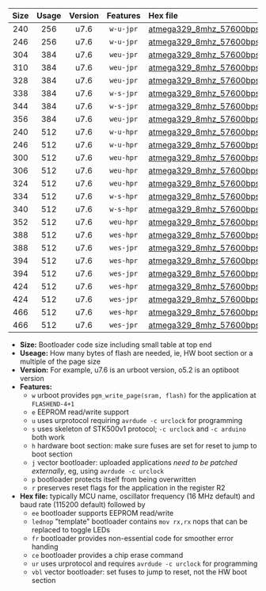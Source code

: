 |Size|Usage|Version|Features|Hex file|
|:-:|:-:|:-:|:-:|:--|
|240|256|u7.6|`w-u-jpr`|[atmega329_8mhz_57600bps_ur_vbl.hex](https://raw.githubusercontent.com/stefanrueger/urboot/main//atmega329_8mhz_57600bps_ur_vbl.hex)|
|246|256|u7.6|`w-u-jpr`|[atmega329_8mhz_57600bps_lednop_ur_vbl.hex](https://raw.githubusercontent.com/stefanrueger/urboot/main//atmega329_8mhz_57600bps_lednop_ur_vbl.hex)|
|304|384|u7.6|`weu-jpr`|[atmega329_8mhz_57600bps_ee_ur_vbl.hex](https://raw.githubusercontent.com/stefanrueger/urboot/main//atmega329_8mhz_57600bps_ee_ur_vbl.hex)|
|310|384|u7.6|`weu-jpr`|[atmega329_8mhz_57600bps_ee_lednop_ur_vbl.hex](https://raw.githubusercontent.com/stefanrueger/urboot/main//atmega329_8mhz_57600bps_ee_lednop_ur_vbl.hex)|
|328|384|u7.6|`weu-jpr`|[atmega329_8mhz_57600bps_ee_lednop_fr_ur_vbl.hex](https://raw.githubusercontent.com/stefanrueger/urboot/main//atmega329_8mhz_57600bps_ee_lednop_fr_ur_vbl.hex)|
|338|384|u7.6|`w-s-jpr`|[atmega329_8mhz_57600bps_vbl.hex](https://raw.githubusercontent.com/stefanrueger/urboot/main//atmega329_8mhz_57600bps_vbl.hex)|
|344|384|u7.6|`w-s-jpr`|[atmega329_8mhz_57600bps_lednop_vbl.hex](https://raw.githubusercontent.com/stefanrueger/urboot/main//atmega329_8mhz_57600bps_lednop_vbl.hex)|
|356|384|u7.6|`weu-jpr`|[atmega329_8mhz_57600bps_ee_lednop_fr_ce_ur_vbl.hex](https://raw.githubusercontent.com/stefanrueger/urboot/main//atmega329_8mhz_57600bps_ee_lednop_fr_ce_ur_vbl.hex)|
|240|512|u7.6|`w-u-hpr`|[atmega329_8mhz_57600bps_ur.hex](https://raw.githubusercontent.com/stefanrueger/urboot/main//atmega329_8mhz_57600bps_ur.hex)|
|246|512|u7.6|`w-u-hpr`|[atmega329_8mhz_57600bps_lednop_ur.hex](https://raw.githubusercontent.com/stefanrueger/urboot/main//atmega329_8mhz_57600bps_lednop_ur.hex)|
|300|512|u7.6|`weu-hpr`|[atmega329_8mhz_57600bps_ee_ur.hex](https://raw.githubusercontent.com/stefanrueger/urboot/main//atmega329_8mhz_57600bps_ee_ur.hex)|
|306|512|u7.6|`weu-hpr`|[atmega329_8mhz_57600bps_ee_lednop_ur.hex](https://raw.githubusercontent.com/stefanrueger/urboot/main//atmega329_8mhz_57600bps_ee_lednop_ur.hex)|
|324|512|u7.6|`weu-hpr`|[atmega329_8mhz_57600bps_ee_lednop_fr_ur.hex](https://raw.githubusercontent.com/stefanrueger/urboot/main//atmega329_8mhz_57600bps_ee_lednop_fr_ur.hex)|
|334|512|u7.6|`w-s-hpr`|[atmega329_8mhz_57600bps.hex](https://raw.githubusercontent.com/stefanrueger/urboot/main//atmega329_8mhz_57600bps.hex)|
|340|512|u7.6|`w-s-hpr`|[atmega329_8mhz_57600bps_lednop.hex](https://raw.githubusercontent.com/stefanrueger/urboot/main//atmega329_8mhz_57600bps_lednop.hex)|
|352|512|u7.6|`weu-hpr`|[atmega329_8mhz_57600bps_ee_lednop_fr_ce_ur.hex](https://raw.githubusercontent.com/stefanrueger/urboot/main//atmega329_8mhz_57600bps_ee_lednop_fr_ce_ur.hex)|
|388|512|u7.6|`wes-hpr`|[atmega329_8mhz_57600bps_ee.hex](https://raw.githubusercontent.com/stefanrueger/urboot/main//atmega329_8mhz_57600bps_ee.hex)|
|388|512|u7.6|`wes-jpr`|[atmega329_8mhz_57600bps_ee_vbl.hex](https://raw.githubusercontent.com/stefanrueger/urboot/main//atmega329_8mhz_57600bps_ee_vbl.hex)|
|394|512|u7.6|`wes-hpr`|[atmega329_8mhz_57600bps_ee_lednop.hex](https://raw.githubusercontent.com/stefanrueger/urboot/main//atmega329_8mhz_57600bps_ee_lednop.hex)|
|394|512|u7.6|`wes-jpr`|[atmega329_8mhz_57600bps_ee_lednop_vbl.hex](https://raw.githubusercontent.com/stefanrueger/urboot/main//atmega329_8mhz_57600bps_ee_lednop_vbl.hex)|
|424|512|u7.6|`wes-hpr`|[atmega329_8mhz_57600bps_ee_lednop_fr.hex](https://raw.githubusercontent.com/stefanrueger/urboot/main//atmega329_8mhz_57600bps_ee_lednop_fr.hex)|
|424|512|u7.6|`wes-jpr`|[atmega329_8mhz_57600bps_ee_lednop_fr_vbl.hex](https://raw.githubusercontent.com/stefanrueger/urboot/main//atmega329_8mhz_57600bps_ee_lednop_fr_vbl.hex)|
|466|512|u7.6|`wes-hpr`|[atmega329_8mhz_57600bps_ee_lednop_fr_ce.hex](https://raw.githubusercontent.com/stefanrueger/urboot/main//atmega329_8mhz_57600bps_ee_lednop_fr_ce.hex)|
|466|512|u7.6|`wes-jpr`|[atmega329_8mhz_57600bps_ee_lednop_fr_ce_vbl.hex](https://raw.githubusercontent.com/stefanrueger/urboot/main//atmega329_8mhz_57600bps_ee_lednop_fr_ce_vbl.hex)|

- **Size:** Bootloader code size including small table at top end
- **Useage:** How many bytes of flash are needed, ie, HW boot section or a multiple of the page size
- **Version:** For example, u7.6 is an urboot version, o5.2 is an optiboot version
- **Features:**
  + `w` urboot provides `pgm_write_page(sram, flash)` for the application at `FLASHEND-4+1`
  + `e` EEPROM read/write support
  + `u` uses urprotocol requiring `avrdude -c urclock` for programming
  + `s` uses skeleton of STK500v1 protocol; `-c urclock` and `-c arduino` both work
  + `h` hardware boot section: make sure fuses are set for reset to jump to boot section
  + `j` vector bootloader: uploaded applications *need to be patched externally*, eg, using `avrdude -c urclock`
  + `p` bootloader protects itself from being overwritten
  + `r` preserves reset flags for the application in the register R2
- **Hex file:** typically MCU name, oscillator frequency (16 MHz default) and baud rate (115200 default) followed by
  + `ee` bootloader supports EEPROM read/write
  + `lednop` "template" bootloader contains `mov rx,rx` nops that can be replaced to toggle LEDs
  + `fr` bootloader provides non-essential code for smoother error handing
  + `ce` bootloader provides a chip erase command
  + `ur` uses urprotocol and requires `avrdude -c urclock` for programming
  + `vbl` vector bootloader: set fuses to jump to reset, not the HW boot section
